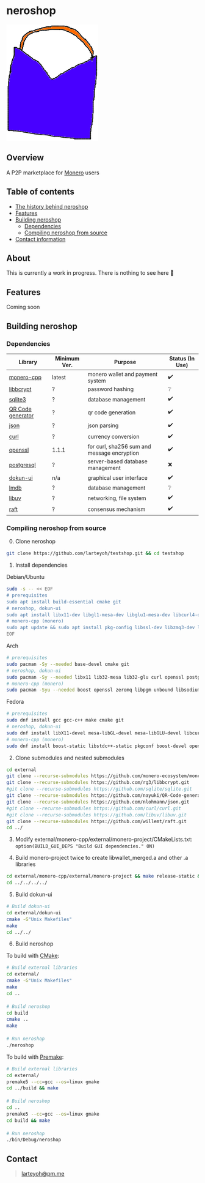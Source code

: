 # neroshop 

[![alt text](res/neroshop-logo.png)](https://github.com/larteyoh/testshop "neroshop logo")

## Overview
A P2P marketplace for [Monero](https://getmonero.org/) users

## Table of contents
- [The history behind neroshop](#about)
- [Features](#features) <!-- - [Documentation](#documentation)-->
- [Building neroshop](#building-neroshop)
  - [Dependencies](#dependencies)
  - [Compiling neroshop from source](#compiling-neroshop-from-source) <!-- - [Contributing](#contributing) --> <!-- - [Bug Bounty Program]-->
- [Contact information](#contact)

## About
This is currently a work in progress. There is nothing to see here :shrug:



## Features
Coming soon


## Building neroshop

### Dependencies
|      Library                                                       | Minimum Ver.    |         Purpose                                                        | Status (In Use)                     |
|--------------------------------------------------------------------|-----------------|------------------------------------------------------------------------|-------------------------------------|
| [monero-cpp](https://github.com/monero-ecosystem/monero-cpp)       | latest          | monero wallet and payment system                                       | :heavy_check_mark:                  |
| [libbcrypt](https://github.com/rg3/libbcrypt)                      | ?               | password hashing                                                       | :grey_question:                     |
| [sqlite3](https://sqlite.org/)                                     | ?               | database management                                                    | :heavy_check_mark:                  |
| [QR Code generator](https://github.com/nayuki/QR-Code-generator)   | ?               | qr code generation                                                     | :heavy_check_mark:                  |
| [json](https://github.com/nlohmann/json/)                          | ?               | json parsing                                                           | :heavy_check_mark:                  |
| [curl](https://github.com/curl/curl)                               | ?               | currency conversion                                                    | :heavy_check_mark:                  |
| [openssl](https://github.com/openssl/openssl)                      | 1.1.1           | for curl, sha256 sum and message encryption                            | :heavy_check_mark:                  |
| [postgresql](https://www.postgresql.org/)                          | ?               | server-based database management                                       | :x:                                 |
| [dokun-ui](external/dokun-ui)                                      | n/a             | graphical user interface                                               | :heavy_check_mark:                  |
| [lmdb](https://github.com/LMDB/lmdb)                               | ?               | database management                                                    | :grey_question:                     |
| [libuv](https://github.com/libuv/libuv)                            | ?               | networking, file system                                                | :heavy_check_mark:                  |
| [raft](https://github.com/willemt/raft)                            | ?               | consensus mechanism                                                    | :heavy_check_mark:                  |

### Compiling neroshop from source
0. Clone neroshop
```bash
git clone https://github.com/larteyoh/testshop.git && cd testshop
```

1. Install dependencies

Debian/Ubuntu
```bash
sudo -s -- << EOF
# prerequisites
sudo apt install build-essential cmake git
# neroshop, dokun-ui
sudo apt install libx11-dev libgl1-mesa-dev libglu1-mesa-dev libcurl4-openssl-dev libssl-dev libpq-dev postgresql libuv1-dev
# monero-cpp (monero)
sudo apt update && sudo apt install pkg-config libssl-dev libzmq3-dev libunbound-dev libsodium-dev libunwind8-dev liblzma-dev libreadline6-dev libldns-dev libexpat1-dev libpgm-dev qttools5-dev-tools libhidapi-dev libusb-1.0-0-dev libprotobuf-dev protobuf-compiler libudev-dev libboost-chrono-dev libboost-date-time-dev libboost-filesystem-dev libboost-locale-dev libboost-program-options-dev libboost-regex-dev libboost-serialization-dev libboost-system-dev libboost-thread-dev python3 ccache doxygen graphviz
EOF
```
Arch
```bash
# prerequisites
sudo pacman -Sy --needed base-devel cmake git
# neroshop, dokun-ui
sudo pacman -Sy --needed libx11 lib32-mesa lib32-glu curl openssl postgresql libuv
# monero-cpp (monero)
sudo pacman -Syu --needed boost openssl zeromq libpgm unbound libsodium libunwind xz readline ldns expat gtest python3 ccache doxygen graphviz qt5-tools hidapi libusb protobuf systemd
```
Fedora
```bash
# prerequisites
sudo dnf install gcc gcc-c++ make cmake git
# neroshop, dokun-ui
sudo dnf install libX11-devel mesa-libGL-devel mesa-libGLU-devel libcurl-devel openssl-devel libpq-devel postgresql-server libuv-devel libuv-static
# monero-cpp (monero)
sudo dnf install boost-static libstdc++-static pkgconf boost-devel openssl-devel zeromq-devel openpgm-devel unbound-devel libsodium-devel libunwind-devel xz-devel readline-devel ldns-devel expat-devel gtest-devel ccache doxygen graphviz qt5-linguist hidapi-devel libusbx-devel protobuf-devel protobuf-compiler systemd-devel
```

2. Clone submodules and nested submodules
```bash
cd external
git clone --recurse-submodules https://github.com/monero-ecosystem/monero-cpp.git
git clone --recurse-submodules https://github.com/rg3/libbcrypt.git
#git clone --recurse-submodules https://github.com/sqlite/sqlite.git
git clone --recurse-submodules https://github.com/nayuki/QR-Code-generator.git
git clone --recurse-submodules https://github.com/nlohmann/json.git
#git clone --recurse-submodules https://github.com/curl/curl.git
#git clone --recurse-submodules https://github.com/libuv/libuv.git
git clone --recurse-submodules https://github.com/willemt/raft.git
cd ../
```

3. Modify external/monero-cpp/external/monero-project/CMakeLists.txt:
`option(BUILD_GUI_DEPS "Build GUI dependencies." ON)`

4. Build monero-project twice to create libwallet_merged.a and other .a libraries
```bash
cd external/monero-cpp/external/monero-project && make release-static && make release-static
cd ../../../../
```

5. Build dokun-ui
```bash
# Build dokun-ui
cd external/dokun-ui
cmake -G"Unix Makefiles"
make
cd ../../
```

6. Build neroshop

To build with [CMake](https://cmake.org/):

```bash
# Build external libraries
cd external/
cmake -G"Unix Makefiles"
make
cd ..

# Build neroshop
cd build
cmake ..
make

# Run neroshop
./neroshop
```


To build with [Premake](https://premake.github.io/):

```bash
# Build external libraries
cd external/
premake5 --cc=gcc --os=linux gmake
cd ../build && make

# Build neroshop
cd ..
premake5 --cc=gcc --os=linux gmake
cd build && make

# Run neroshop
./bin/Debug/neroshop
```


## Contact
> larteyoh@pm.me

[//]: # (./clean.sh)
[//]: # (rm -rf external/dokun-ui/CMakeFiles; rm -rf external/dokun-ui/CMakeCache.txt; rm -rf external/dokun-ui/cmake_install.cmake; rm -rf external/dokun-ui/Makefile)
[//]: # (git checkout -b test)
[//]: # (git add .gitignore .gitmodules cmake/ CMakeLists.txt external/ include/ premake5.lua readme.md res/neroshop-logo.png res/wallets src/ test/)
[//]: # (git commit -m"Testing")
[//]: # (git push -u origin test)
